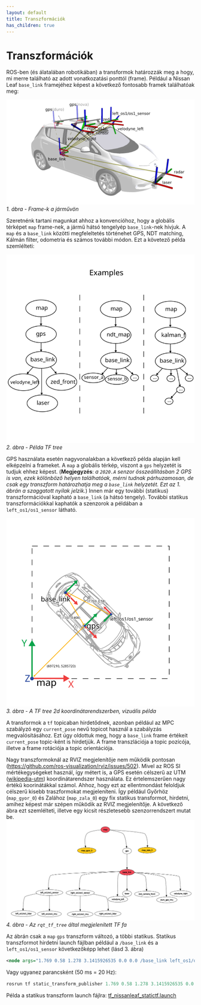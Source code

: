 ```yaml
---
layout: default
title: Transzformációk
has_children: true
---
```


# Transzformációk

ROS-ben (és álatalában robotikában) a transformok határozzák meg a hogy, mi merre található az adott vonatkozatási ponttól (frame).
Például a Nissan Leaf `base_link` framejéhez képest a következő fontosabb framek találhatóak meg:

![img](leaf_tf01.png)
*1. ábra - Frame-k a járművön*

Szeretnénk tartani magunkat ahhoz a konvencióhoz, hogy a globális térképet `map` frame-nek, a jármű hátsó tengelyép `base_link`-nek hívjuk. A `map` és a `base_link` közötti megfeleltetés történehet GPS, NDT matching, Kálmán filter, odometria és számos további módon. Ezt a követező példa szemlélteti:

![img](tf_examples01.svg)
*2. ábra - Példa TF tree*

GPS használata esetén nagyvonalakban a következő példa alapján kell elképzelni a frameket. A `map` a globális térkép, viszont a `gps` helyzetét is tudjuk ehhez képest. (**Megjegyzés**: *a `2020.A` senzor összeállításban 2 GPS is van, ezek kölönböző helyen találhatóak, mérni tudnak párhuzamosan, de csak egy transzform határozhatja meg a `base_link` helyzetét. Ezt az 1. ábrán a szaggatott nyilak jelzik.*) Innen már egy további (statikus) transzformációval kapható a `base_link` (a hátsó tengely). További statikus transzformációkkal kaphatók a szenzorok a példában a `left_os1/os1_sensor` látható.

![img](tf_examples02.svg)
*3. ábra - A TF tree 2d koordinátarendszerben, vizuális példa*

A transformok a `tf` topicaban hirdetődnek, azonban például az MPC szabályzó egy `current_pose` nevű topicot használ a szabályzás megvalósításához. Ezt úgy oldottuk meg, hogy a `base_link` frame értékeit `current_pose` topic-ként is hirdetjük. A frame transzlációja a topic pozícója, illetve a frame rotációja a topic orientációja.

Nagy transzformoknál az RVIZ megjelenítője nem működik pontosan (https://github.com/ros-visualization/rviz/issues/502). Mivel az ROS SI mértékegységeket használ, így métert is, a GPS esetén célszerű az UTM ([wikipedia-utm](https://en.wikipedia.org/wiki/Universal_Transverse_Mercator_coordinate_system)) koordinátarendszer használata. Ez értelemszerűen nagy értékű koorinátákkal számol. Ahhoz, hogy ezt az ellentmondást feloldjuk célszerű kisebb traszformokat megjeleníteni. Így például Győrhöz (`map_gyor_0`) és Zalához (`map_zala_0`) egy fix statikus transformot, hirdetni, amihez képest már szépen működik az RVIZ megjelenítője. A következő ábra ezt szemlélteti, illetve egy kicsit részletesebb szenzorrendszert mutat be.
![img](tf_examples03.svg)
*4. ábra - Az `rqt_tf_tree` által megjelenített TF fa*

Az ábrán csak a `map` `gps` transzform változó, a többi statikus. Statikus transzformot hirdetni launch fájlban például a `/base_link` és a `left_os1/os1_sensor` következőképp lehet (lásd 3. ábra)
``` xml
<node args="1.769 0.58 1.278 3.1415926535 0.0 0.0 /base_link left_os1/os1_sensor 50" name="ouster_left_tf_publisher" pkg="tf" type="static_transform_publisher"/>
``` 
Vagy ugyanez parancsként (50 ms = 20 Hz):
``` c
rosrun tf static_transform_publisher 1.769 0.58 1.278 3.1415926535 0.0 0.0 /base_link left_os1/os1_sensor 50  
``` 

Példa a statikus transzform launch fájlra: [tf_nissanleaf_statictf.launch](https://github.com/szenergy/nissan_leaf_ros/blob/master/nissan_bringup/launch/tf_setup/tf_nissanleaf_statictf.launch)
